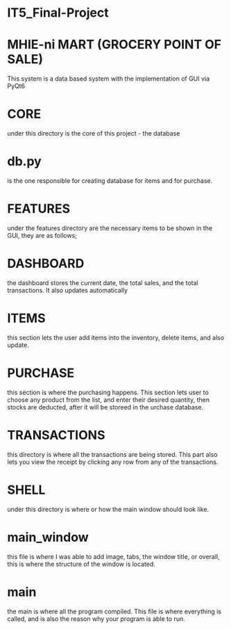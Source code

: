 # IT5_Final-Project
# MHIE-ni MART (GROCERY POINT OF SALE)
This system is a data based system with the implementation of GUI via PyQt6

# CORE
under this directory is the core of this project - the database
  # db.py
  is the one responsible for creating database for items and for purchase.
  
# FEATURES
under the features directory are the necessary items to be shown in the GUI, they are as follows;
  # DASHBOARD
  the dashboard stores the current date, the total sales, and the total transactions. It also updates automatically
  # ITEMS
  this section lets the user add items into the inventory, delete items, and also update.
  # PURCHASE
  this section is where the purchasing happens. This section lets user to choose any product from the list, and enter their desired quantity, then stocks are deducted, after it will be storeed in the urchase database.
  # TRANSACTIONS
  this directory is where all the transactions are being stored. This part also lets you view the receipt by clicking any row from any of the transactions. 

# SHELL
under this directory is where or how the main window should look like.
  # main_window
  this file is where I was able to add image, tabs, the window title, or overall, this is where the structure of the window is located.

# main
the main is where all the program compiled. This file is where everything is called, and is also the reason why your program is able to run.
